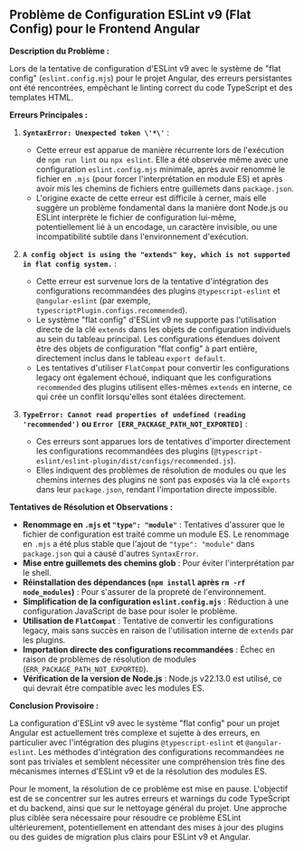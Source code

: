 ## Problème de Configuration ESLint v9 (Flat Config) pour le Frontend Angular

**Description du Problème :**

Lors de la tentative de configuration d'ESLint v9 avec le système de "flat config" (`eslint.config.mjs`) pour le projet Angular, des erreurs persistantes ont été rencontrées, empêchant le linting correct du code TypeScript et des templates HTML.

**Erreurs Principales :**

1.  **`SyntaxError: Unexpected token \'*\'`** :
    *   Cette erreur est apparue de manière récurrente lors de l'exécution de `npm run lint` ou `npx eslint`. Elle a été observée même avec une configuration `eslint.config.mjs` minimale, après avoir renommé le fichier en `.mjs` (pour forcer l'interprétation en module ES) et après avoir mis les chemins de fichiers entre guillemets dans `package.json`.
    *   L'origine exacte de cette erreur est difficile à cerner, mais elle suggère un problème fondamental dans la manière dont Node.js ou ESLint interprète le fichier de configuration lui-même, potentiellement lié à un encodage, un caractère invisible, ou une incompatibilité subtile dans l'environnement d'exécution.

2.  **`A config object is using the "extends" key, which is not supported in flat config system.`** :
    *   Cette erreur est survenue lors de la tentative d'intégration des configurations recommandées des plugins `@typescript-eslint` et `@angular-eslint` (par exemple, `typescriptPlugin.configs.recommended`).
    *   Le système "flat config" d'ESLint v9 ne supporte pas l'utilisation directe de la clé `extends` dans les objets de configuration individuels au sein du tableau principal. Les configurations étendues doivent être des objets de configuration "flat config" à part entière, directement inclus dans le tableau `export default`.
    *   Les tentatives d'utiliser `FlatCompat` pour convertir les configurations legacy ont également échoué, indiquant que les configurations `recommended` des plugins utilisent elles-mêmes `extends` en interne, ce qui crée un conflit lorsqu'elles sont étalées directement.

3.  **`TypeError: Cannot read properties of undefined (reading 'recommended')` ou `Error [ERR_PACKAGE_PATH_NOT_EXPORTED]`** :
    *   Ces erreurs sont apparues lors de tentatives d'importer directement les configurations recommandées des plugins (`@typescript-eslint/eslint-plugin/dist/configs/recommended.js`).
    *   Elles indiquent des problèmes de résolution de modules ou que les chemins internes des plugins ne sont pas exposés via la clé `exports` dans leur `package.json`, rendant l'importation directe impossible.

**Tentatives de Résolution et Observations :**

*   **Renommage en `.mjs` et `"type": "module"`** : Tentatives d'assurer que le fichier de configuration est traité comme un module ES. Le renommage en `.mjs` a été plus stable que l'ajout de `"type": "module"` dans `package.json` qui a causé d'autres `SyntaxError`.
*   **Mise entre guillemets des chemins glob** : Pour éviter l'interprétation par le shell.
*   **Réinstallation des dépendances (`npm install` après `rm -rf node_modules`)** : Pour s'assurer de la propreté de l'environnement.
*   **Simplification de la configuration `eslint.config.mjs`** : Réduction à une configuration JavaScript de base pour isoler le problème.
*   **Utilisation de `FlatCompat`** : Tentative de convertir les configurations legacy, mais sans succès en raison de l'utilisation interne de `extends` par les plugins.
*   **Importation directe des configurations recommandées** : Échec en raison de problèmes de résolution de modules (`ERR_PACKAGE_PATH_NOT_EXPORTED`).
*   **Vérification de la version de Node.js** : Node.js v22.13.0 est utilisé, ce qui devrait être compatible avec les modules ES.

**Conclusion Provisoire :**

La configuration d'ESLint v9 avec le système "flat config" pour un projet Angular est actuellement très complexe et sujette à des erreurs, en particulier avec l'intégration des plugins `@typescript-eslint` et `@angular-eslint`. Les méthodes d'intégration des configurations recommandées ne sont pas triviales et semblent nécessiter une compréhension très fine des mécanismes internes d'ESLint v9 et de la résolution des modules ES.

Pour le moment, la résolution de ce problème est mise en pause. L'objectif est de se concentrer sur les autres erreurs et warnings du code TypeScript et du backend, ainsi que sur le nettoyage général du projet. Une approche plus ciblée sera nécessaire pour résoudre ce problème ESLint ultérieurement, potentiellement en attendant des mises à jour des plugins ou des guides de migration plus clairs pour ESLint v9 et Angular.
